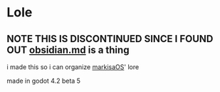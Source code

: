 # Lole
## NOTE THIS IS DISCONTINUED SINCE I FOUND OUT [obsidian.md](https://obsidian.md) is a thing
i made this so i can organize [markisaOS](https://github.com/hellory4n/markisaos)' lore

made in godot 4.2 beta 5

